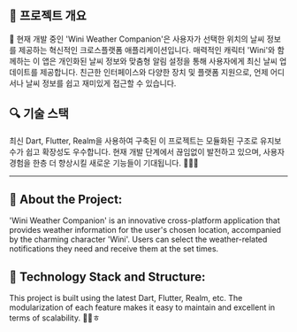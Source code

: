 ## 🌟 **프로젝트 개요**
🚧 현재 개발 중인 'Wini Weather Companion'은 사용자가 선택한 위치의 날씨 정보를 제공하는 혁신적인 크로스플랫폼 애플리케이션입니다. 매력적인 캐릭터 'Wini'와 함께하는 이 앱은 개인화된 날씨 정보와 맞춤형 알림 설정을 통해 사용자에게 최신 날씨 업데이트를 제공합니다. 친근한 인터페이스와 다양한 장치 및 플랫폼 지원으로, 언제 어디서나 날씨 정보를 쉽고 재미있게 접근할 수 있습니다.

## 🔍 **기술 스택**
최신 Dart, Flutter, Realm을 사용하여 구축된 이 프로젝트는 모듈화된 구조로 유지보수가 쉽고 확장성도 우수합니다. 현재 개발 단계에서 끊임없이 발전하고 있으며, 사용자 경험을 한층 더 향상시킬 새로운 기능들이 기대됩니다. 🌈✨🚀
  
----------------------------------------------------------------------------  

## 🌟 **About the Project:**
'Wini Weather Companion' is an innovative cross-platform application that provides weather information for the user's chosen location, accompanied by the charming character 'Wini'. Users can select the weather-related notifications they need and receive them at the set times.

## 🚀 **Technology Stack and Structure:**
This project is built using the latest Dart, Flutter, Realm, etc. The modularization of each feature makes it easy to maintain and excellent in terms of scalability. 🌈✨ㅎ
